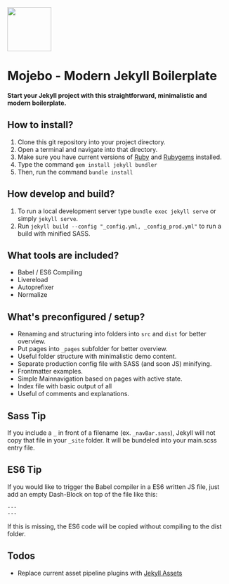 <img src="/static/img/favicon.png" width="100"/>

# Mojebo -  Modern Jekyll Boilerplate

**Start your Jekyll project with this straightforward, minimalistic and modern boilerplate.**

## How to install?

1. Clone this git repository into your project directory.
2. Open a terminal and navigate into that directory.
3. Make sure you have current versions of [Ruby](https://www.ruby-lang.org/en/downloads/) and [Rubygems](https://rubygems.org/pages/download) installed.
4. Type the command `gem install jekyll bundler`
5. Then, run the command `bundle install`

## How develop and build?

1. To run a local development server type `bundle exec jekyll serve` or simply `jekyll serve`.
2. Run `jekyll build --config "_config.yml, _config_prod.yml"` to run a build with minified SASS.

## What tools are included?

- Babel / ES6 Compiling
- Livereload
- Autoprefixer
- Normalize

## What's preconfigured / setup?

- Renaming and structuring into folders into `src` and `dist` for better overview.
- Put pages into `_pages` subfolder for better overview.
- Useful folder structure with minimalistic demo content.
- Separate production config file with SASS (and soon JS) minifying.
- Frontmatter examples.
- Simple Mainnavigation based on pages with active state.
- Index file with basic output of all
- Useful of comments and explanations.

## Sass Tip

If you include a `_` in front of a filename (ex. `_navBar.sass`), Jekyll will not copy that file in your `_site` folder. It will be bundeled into your main.scss entry file.

## ES6 Tip

If you would like to trigger the Babel compiler in a ES6 written JS file, just add an empty Dash-Block on top of the file like this:

```
---
---

```

If this is missing, the ES6 code will be copied without compiling to the dist folder.

## Todos

- Replace current asset pipeline plugins with [Jekyll Assets](https://github.com/envygeeks/jekyll-assets)
